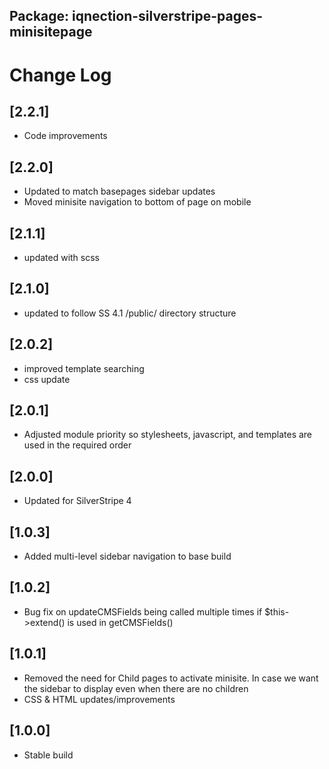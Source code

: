 ## Package: iqnection-silverstripe-pages-minisitepage
# Change Log


## [2.2.1]
- Code improvements

## [2.2.0]
- Updated to match basepages sidebar updates
- Moved minisite navigation to bottom of page on mobile

## [2.1.1]
- updated with scss

## [2.1.0]
- updated to follow SS 4.1 /public/ directory structure

## [2.0.2]
- improved template searching
- css update

## [2.0.1]
- Adjusted module priority so stylesheets, javascript, and templates are used in the required order

## [2.0.0]
- Updated for SilverStripe 4

## [1.0.3]
- Added multi-level sidebar navigation to base build

## [1.0.2]
- Bug fix on updateCMSFields being called multiple times if $this->extend() is used in getCMSFields()

## [1.0.1]
- Removed the need for Child pages to activate minisite. In case we want the sidebar to display even when there are no children
- CSS & HTML updates/improvements

## [1.0.0]
- Stable build